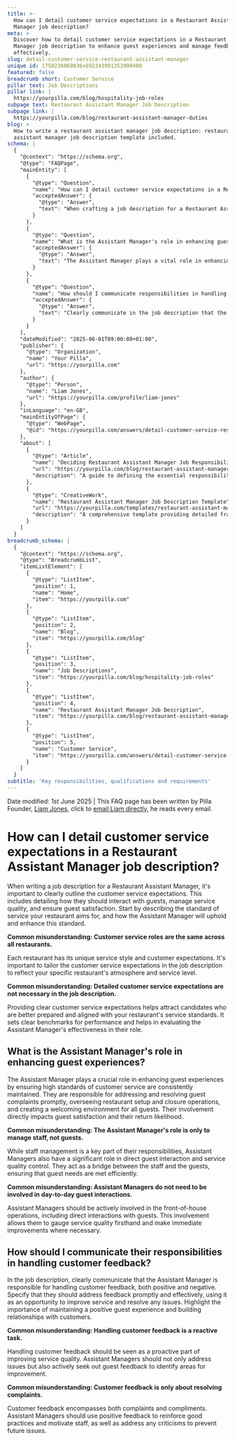 ```yaml
---
title: >-
  How can I detail customer service expectations in a Restaurant Assistant
  Manager job description?
meta: >
  Discover how to detail customer service expectations in a Restaurant Assistant
  Manager job description to enhance guest experiences and manage feedback
  effectively.
slug: detail-customer-service-restaurant-assistant-manager
unique id: 1750236060036x692343991353999400
featured: false
breadcrumb short: Customer Service
pillar text: Job Descriptions
pillar link: |
  https://yourpilla.com/blog/hospitality-job-roles
subpage text: Restaurant Assistant Manager Job Description
subpage link: |
  https://yourpilla.com/blog/restaurant-assistant-manager-duties
blog: >
  How to write a restaurant assistant manager job description: restaurant
  assistant manager job description template included.
schema: |
  {
    "@context": "https://schema.org",
    "@type": "FAQPage",
    "mainEntity": [
      {
        "@type": "Question",
        "name": "How can I detail customer service expectations in a Restaurant Assistant Manager job description?",
        "acceptedAnswer": {
          "@type": "Answer",
          "text": "When crafting a job description for a Restaurant Assistant Manager, clearly outline the customer service expectations. Describe how the Assistant Manager should interact with guests, manage service quality, and ensure guest satisfaction. Specify the service standard your restaurant aims for and detail how the Assistant Manager will uphold and enhance this standard. Tailor the customer service expectations to fit your restaurant's unique style and level of service."
        }
      },
      {
        "@type": "Question",
        "name": "What is the Assistant Manager's role in enhancing guest experiences?",
        "acceptedAnswer": {
          "@type": "Answer",
          "text": "The Assistant Manager plays a vital role in enhancing guest experiences by ensuring high standards of customer service are consistently maintained. They oversee restaurant setup and closure operations, handle guest complaints promptly, and create a welcoming environment for all visitors. Their direct involvement in guest interactions and service quality control significantly influences guest satisfaction and their likelihood of returning."
        }
      },
      {
        "@type": "Question",
        "name": "How should I communicate responsibilities in handling customer feedback in a Restaurant Assistant Manager job description?",
        "acceptedAnswer": {
          "@type": "Answer",
          "text": "Clearly communicate in the job description that the Assistant Manager is responsible for handling customer feedback, both positive and negative. Specify their duty to address feedback promptly and effectively, using it as an opportunity to improve service and resolve issues. Emphasize the proactive aspect of managing feedback to identify and act on improvement opportunities, as well as reinforce and encourage good practices among staff using positive feedback."
        }
      }
    ],
    "dateModified": "2025-06-01T09:00:00+01:00",
    "publisher": {
      "@type": "Organization",
      "name": "Your Pilla",
      "url": "https://yourpilla.com"
    },
    "author": {
      "@type": "Person",
      "name": "Liam Jones",
      "url": "https://yourpilla.com/profile/liam-jones"
    },
    "inLanguage": "en-GB",
    "mainEntityOfPage": {
      "@type": "WebPage",
      "@id": "https://yourpilla.com/answers/detail-customer-service-restaurant-assistant-manager"
    },
    "about": [
      {
        "@type": "Article",
        "name": "Deciding Restaurant Assistant Manager Job Responsibilities and Skills",
        "url": "https://yourpilla.com/blog/restaurant-assistant-manager-duties",
        "description": "A guide to defining the essential responsibilities and skills for a Restaurant Assistant Manager, tailored to specific restaurant needs."
      },
      {
        "@type": "CreativeWork",
        "name": "Restaurant Assistant Manager Job Description Template",
        "url": "https://yourpilla.com/templates/restaurant-assistant-manager-job-description",
        "description": "A comprehensive template providing detailed frameworks for creating job descriptions for Restaurant Assistant Managers."
      }
    ]
  }
breadcrumb_schema: |
  {
    "@context": "https://schema.org",
    "@type": "BreadcrumbList",
    "itemListElement": [
      {
        "@type": "ListItem",
        "position": 1,
        "name": "Home",
        "item": "https://yourpilla.com"
      },
      {
        "@type": "ListItem",
        "position": 2,
        "name": "Blog",
        "item": "https://yourpilla.com/blog"
      },
      {
        "@type": "ListItem",
        "position": 3,
        "name": "Job Descriptions",
        "item": "https://yourpilla.com/blog/hospitality-job-roles"
      },
      {
        "@type": "ListItem",
        "position": 4,
        "name": "Restaurant Assistant Manager Job Description",
        "item": "https://yourpilla.com/blog/restaurant-assistant-manager-duties"
      },
      {
        "@type": "ListItem",
        "position": 5,
        "name": "Customer Service",
        "item": "https://yourpilla.com/answers/detail-customer-service-restaurant-assistant-manager"
      }
    ]
  }
subtitle: 'Key responsibilities, qualifications and requirements'
---
```


Date modified: 1st June 2025 | This FAQ page has been written by Pilla Founder, [Liam Jones](https://yourpilla.com/profile/liam-jones), click to [email Liam directly](https://mailto:liam@yourpilla.com), he reads every email.

# How can I detail customer service expectations in a Restaurant Assistant Manager job description?

When writing a job description for a Restaurant Assistant Manager, it's important to clearly outline the customer service expectations. This includes detailing how they should interact with guests, manage service quality, and ensure guest satisfaction. Start by describing the standard of service your restaurant aims for, and how the Assistant Manager will uphold and enhance this standard.

**Common misunderstanding: Customer service roles are the same across all restaurants.**

Each restaurant has its unique service style and customer expectations. It's important to tailor the customer service expectations in the job description to reflect your specific restaurant's atmosphere and service level.

**Common misunderstanding: Detailed customer service expectations are not necessary in the job description.**

Providing clear customer service expectations helps attract candidates who are better prepared and aligned with your restaurant's service standards. It sets clear benchmarks for performance and helps in evaluating the Assistant Manager's effectiveness in their role.

## What is the Assistant Manager's role in enhancing guest experiences?

The Assistant Manager plays a crucial role in enhancing guest experiences by ensuring high standards of customer service are consistently maintained. They are responsible for addressing and resolving guest complaints promptly, overseeing restaurant setup and closure operations, and creating a welcoming environment for all guests. Their involvement directly impacts guest satisfaction and their return likelihood.

**Common misunderstanding: The Assistant Manager's role is only to manage staff, not guests.**

While staff management is a key part of their responsibilities, Assistant Managers also have a significant role in direct guest interaction and service quality control. They act as a bridge between the staff and the guests, ensuring that guest needs are met efficiently.

**Common misunderstanding: Assistant Managers do not need to be involved in day-to-day guest interactions.**

Assistant Managers should be actively involved in the front-of-house operations, including direct interactions with guests. This involvement allows them to gauge service quality firsthand and make immediate improvements where necessary.

## How should I communicate their responsibilities in handling customer feedback?

In the job description, clearly communicate that the Assistant Manager is responsible for handling customer feedback, both positive and negative. Specify that they should address feedback promptly and effectively, using it as an opportunity to improve service and resolve any issues. Highlight the importance of maintaining a positive guest experience and building relationships with customers.

**Common misunderstanding: Handling customer feedback is a reactive task.**

Handling customer feedback should be seen as a proactive part of improving service quality. Assistant Managers should not only address issues but also actively seek out guest feedback to identify areas for improvement.

**Common misunderstanding: Customer feedback is only about resolving complaints.**

Customer feedback encompasses both complaints and compliments. Assistant Managers should use positive feedback to reinforce good practices and motivate staff, as well as address any criticisms to prevent future issues.
